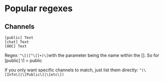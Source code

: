 # Popular regexes

## Channels

    [public] Text
    [chat] Text
    [OOC] Text

Regex: `^\[([^\]]+)\]`with the parameter being the name within the []. So for [public] \1 = public

If you only want specific channels to match, just list them directly: `^(\[Info\]|\[Public\]|\[etc\])`
